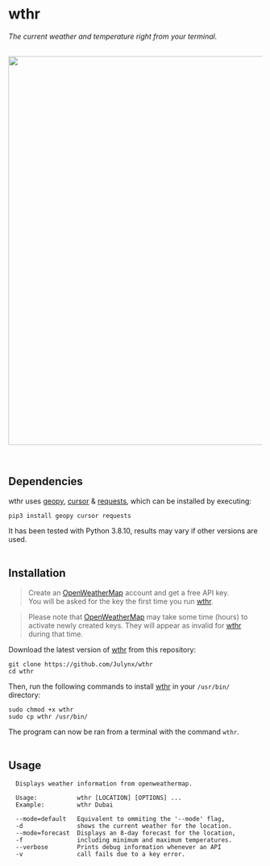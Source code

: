 # wthr
*The current weather and temperature right from your terminal.*
<br><br>

<p align="center">  
  <img width="772" src="https://i.imgur.com/S0pD4ji.png">
</p>
<br>

## Dependencies
wthr uses [geopy](https://pypi.org/project/geopy/), [cursor](https://pypi.org/project/cursor/) & [requests](https://pypi.org/project/requests/), which can be installed by executing:
```
pip3 install geopy cursor requests
```
It has been tested with Python 3.8.10, results may vary if other versions are used.
<br><br>

## Installation

> Create an [OpenWeatherMap](https://home.openweathermap.org/users/sign_up) account  and get a free API key. <br>You will be asked for the key the first time you run [wthr](https://github.com/Julynx/wthr).<br>

> Please note that [OpenWeatherMap](https://home.openweathermap.org) may take some time (hours) to activate newly created keys. They will appear as invalid for [wthr](https://github.com/Julynx/wthr) during that time.

Download the latest version of [wthr](https://github.com/Julynx/wthr) from this repository:
```
git clone https://github.com/Julynx/wthr
cd wthr
```

Then, run the following commands to install [wthr](https://github.com/Julynx/wthr) in your `/usr/bin/` directory:
```
sudo chmod +x wthr
sudo cp wthr /usr/bin/
```

The program can now be ran from a terminal with the command `wthr`.
<br><br>

## Usage
```
  Displays weather information from openweathermap.

  Usage:           wthr [LOCATION] [OPTIONS] ...
  Example:         wthr Dubai

  --mode=default   Equivalent to ommiting the '--mode' flag,
  -d               shows the current weather for the location.
  --mode=forecast  Displays an 8-day forecast for the location,
  -f               including minimum and maximum temperatures.
  --verbose        Prints debug information whenever an API
  -v               call fails due to a key error.
```
